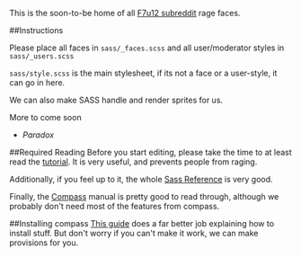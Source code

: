 This is the soon-to-be home of all [F7u12 subreddit][1] rage faces.

##Instructions

Please place all faces in `sass/_faces.scss` and all user/moderator styles in `sass/_users.scss`

`sass/style.scss` is the main stylesheet, if its not a face or a user-style, it can go in here.

We can also make SASS handle and render sprites for us.

More to come soon

- *Paradox*

##Required Reading
Before you start editing, please take the time to at least read the [tutorial](http://sass-lang.com/tutorial.html). It is very useful, and prevents people from raging.

Additionally, if you feel up to it, the whole [Sass Reference](http://sass-lang.com/docs/yardoc/file.SASS_REFERENCE.html) is very good.

Finally, the [Compass](http://compass-style.org/reference/compass/) manual is pretty good to read through, although we probably don't need most of the features from compass.

##Installing compass
[This guide](http://compass-style.org/install/) does a far better job explaining how to install stuff. But don't worry if you can't make it work, we can make provisions for you.


[1]: http://reddit.com/r/fffffffuuuuuuuuuuuu "F7u12 Subreddit on reddit.com" 